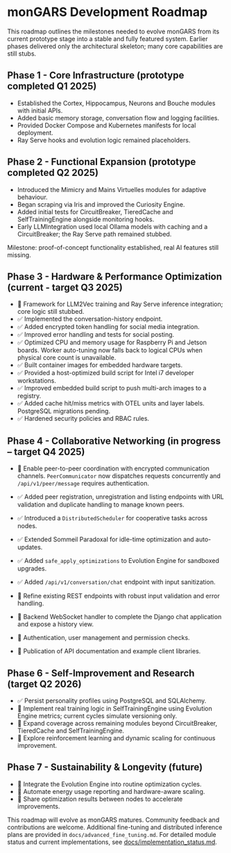 # monGARS Development Roadmap

This roadmap outlines the milestones needed to evolve monGARS from its current prototype stage into a stable and fully featured system. Earlier phases delivered only the architectural skeleton; many core capabilities are still stubs.
## Phase 1 - Core Infrastructure (prototype completed Q1 2025)
- Established the Cortex, Hippocampus, Neurons and Bouche modules with initial APIs.
- Added basic memory storage, conversation flow and logging facilities.
- Provided Docker Compose and Kubernetes manifests for local deployment.
- Ray Serve hooks and evolution logic remained placeholders.


## Phase 2 - Functional Expansion (prototype completed Q2 2025)
- Introduced the Mimicry and Mains Virtuelles modules for adaptive behaviour.
- Began scraping via Iris and improved the Curiosity Engine.
- Added initial tests for CircuitBreaker, TieredCache and SelfTrainingEngine alongside monitoring hooks.
- Early LLMIntegration used local Ollama models with caching and a CircuitBreaker; the Ray Serve path remained stubbed.

Milestone: proof-of-concept functionality established, real AI features still missing.

## Phase 3 - Hardware & Performance Optimization (current - target Q3 2025)
- 📝 Framework for LLM2Vec training and Ray Serve inference integration; core logic still stubbed.
- ✅ Implemented the conversation-history endpoint.
- ✅ Added encrypted token handling for social media integration.
- ✅ Improved error handling and tests for social posting.
- ✅ Optimized CPU and memory usage for Raspberry Pi and Jetson boards. Worker auto-tuning now falls back to logical CPUs when physical core count is unavailable.
- ✅ Built container images for embedded hardware targets.
- ✅ Provided a host-optimized build script for Intel i7 developer workstations.
- ✅ Improved embedded build script to push multi-arch images to a registry.
- ✅ Added cache hit/miss metrics with OTEL units and layer labels. PostgreSQL migrations pending.
- ✅ Hardened security policies and RBAC rules.

## Phase 4 - Collaborative Networking (in progress – target Q4 2025)
- 📝 Enable peer-to-peer coordination with encrypted communication channels. `PeerCommunicator` now dispatches requests concurrently and `/api/v1/peer/message` requires authentication.
- ✅ Added peer registration, unregistration and listing endpoints with URL validation and duplicate handling to manage known peers.
- ✅ Introduced a `DistributedScheduler` for cooperative tasks across nodes.
- ✅ Extended Sommeil Paradoxal for idle-time optimization and auto-updates.
- ✅ Added `safe_apply_optimizations` to Evolution Engine for sandboxed upgrades.

- ✅ Added `/api/v1/conversation/chat` endpoint with input sanitization.
- 🚧 Refine existing REST endpoints with robust input validation and error handling.
- 🚧 Backend WebSocket handler to complete the Django chat application and expose a history view.
- 🚧 Authentication, user management and permission checks.
- 🚧 Publication of API documentation and example client libraries.

## Phase 6 - Self-Improvement and Research (target Q2 2026)
- ✅ Persist personality profiles using PostgreSQL and SQLAlchemy.
- 🚧 Implement real training logic in SelfTrainingEngine using Evolution Engine metrics; current cycles simulate versioning only.
- 📝 Expand coverage across remaining modules beyond CircuitBreaker, TieredCache and SelfTrainingEngine.
- 🚧 Explore reinforcement learning and dynamic scaling for continuous improvement.

## Phase 7 - Sustainability & Longevity (future)
- 🚧 Integrate the Evolution Engine into routine optimization cycles.
- 🚧 Automate energy usage reporting and hardware-aware scaling.
- 🚧 Share optimization results between nodes to accelerate improvements.

This roadmap will evolve as monGARS matures. Community feedback and contributions are welcome.
Additional fine-tuning and distributed inference plans are provided in `docs/advanced_fine_tuning.md`.
For detailed module status and current implementations, see [docs/implementation_status.md](docs/implementation_status.md).
